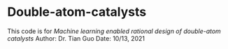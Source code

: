 # Double-atom-catalysts
This code is for _Machine learning enabled rational design of double-atom catalysts_
Author: Dr. Tian Guo
Date: 10/13, 2021
